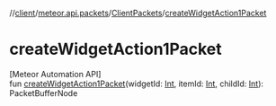 //[client](../../../index.md)/[meteor.api.packets](../index.md)/[ClientPackets](index.md)/[createWidgetAction1Packet](create-widget-action1-packet.md)

# createWidgetAction1Packet

[Meteor Automation API]\
fun [createWidgetAction1Packet](create-widget-action1-packet.md)(widgetId: [Int](https://kotlinlang.org/api/latest/jvm/stdlib/kotlin/-int/index.html), itemId: [Int](https://kotlinlang.org/api/latest/jvm/stdlib/kotlin/-int/index.html), childId: [Int](https://kotlinlang.org/api/latest/jvm/stdlib/kotlin/-int/index.html)): PacketBufferNode
